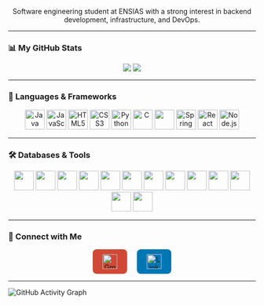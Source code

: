 <p align="center">
  Software engineering student at ENSIAS with a strong interest in backend development, infrastructure, and DevOps.
</p>

---

### 📊 My GitHub Stats



<div align="center">
  <img src="https://github-readme-streak-stats.herokuapp.com/?user=ABDERRAHMANE2303&count_private=true&theme=github_dark_blue&cache_seconds=50" />
  <img src="https://github-readme-stats.vercel.app/api?username=ABDERRAHMANE2303&show_icons=true&theme=github_dark&cache_seconds=50" />
<!--   <img src="https://github-readme-stats.vercel.app/api/top-langs/?username=ABDERRAHMANE2303&layout=compact&theme=github_dark&cache_seconds=50" /> -->
</div>


---

### 🚀 Languages & Frameworks

<p align="center">
  <img src="https://cdn.jsdelivr.net/gh/devicons/devicon/icons/java/java-original.svg" height="40" alt="Java"/>
  <img src="https://cdn.jsdelivr.net/gh/devicons/devicon/icons/javascript/javascript-original.svg" height="40" alt="JavaScript"/>
  <img src="https://cdn.jsdelivr.net/gh/devicons/devicon/icons/html5/html5-original.svg" height="40" alt="HTML5"/>
  <img src="https://cdn.jsdelivr.net/gh/devicons/devicon/icons/css3/css3-original.svg" height="40" alt="CSS3"/>
  <img src="https://cdn.jsdelivr.net/gh/devicons/devicon/icons/python/python-original.svg" height="40" alt="Python"/>
  <img src="https://cdn.jsdelivr.net/gh/devicons/devicon/icons/c/c-original.svg" height="40" alt="C"/>
  <img src="https://unpkg.com/simple-icons@latest/icons/latex.svg" height="40" />
  <img src="https://cdn.jsdelivr.net/gh/devicons/devicon/icons/spring/spring-original.svg" height="40" alt="Spring Boot"/>
  <img src="https://cdn.jsdelivr.net/gh/devicons/devicon/icons/react/react-original.svg" height="40" alt="React"/>
  <img src="https://cdn.jsdelivr.net/gh/devicons/devicon/icons/nodejs/nodejs-original.svg" height="40" alt="Node.js"/>

</p>

---

### 🛠️ Databases & Tools
<p align="center">
  <img src="https://cdn.jsdelivr.net/gh/devicons/devicon/icons/linux/linux-original.svg" height="40" />
  <img src="https://cdn.jsdelivr.net/gh/devicons/devicon/icons/maven/maven-original.svg" height="40" />
  <img src="https://cdn.jsdelivr.net/gh/devicons/devicon/icons/npm/npm-original-wordmark.svg" height="40" />
  <img src="https://cdn.jsdelivr.net/gh/devicons/devicon/icons/git/git-original.svg" height="40" />
  <img src="https://cdn.jsdelivr.net/gh/devicons/devicon/icons/vagrant/vagrant-original.svg" height="40" />
  <img src="https://cdn.jsdelivr.net/gh/devicons/devicon/icons/docker/docker-original.svg" height="40" />
  <img src="https://cdn.jsdelivr.net/gh/devicons/devicon/icons/jenkins/jenkins-original.svg" height="40" />
  <img src="https://cdn.jsdelivr.net/gh/devicons/devicon/icons/kubernetes/kubernetes-plain.svg" height="40" />
  <img src="https://cdn.jsdelivr.net/gh/devicons/devicon/icons/postgresql/postgresql-original.svg" height="40" />
  <img src="https://cdn.jsdelivr.net/gh/devicons/devicon/icons/ansible/ansible-original.svg" height="40" />
  <img src="https://cdn.jsdelivr.net/gh/devicons/devicon/icons/mysql/mysql-original.svg" height="40" />
  <img src="https://cdn.jsdelivr.net/gh/devicons/devicon/icons/sqlite/sqlite-original.svg" height="40" />
  <img src="https://cdn.jsdelivr.net/gh/devicons/devicon/icons/apachekafka/apachekafka-original.svg" height="40" />
</p>

---

### 🤝 Connect with Me

<p align="center">
  <a href="mailto:essahihabderrahman2020@gmail.com" target="_blank" style="text-decoration: none;">
    <span style="display: inline-block; background-color: #D14836; padding: 10px 20px; border-radius: 8px;">
      <img src="https://upload.wikimedia.org/wikipedia/commons/4/4e/Gmail_Icon.png" height="30" alt="Gmail" style="vertical-align: middle;"/>
    </span>
  </a>
  &nbsp;&nbsp;&nbsp;
  <a href="https://www.linkedin.com/in/abderrahmane-essahih-263259298/" target="_blank" style="text-decoration: none;">
    <span style="display: inline-block; background-color: #0077B5; padding: 10px 20px; border-radius: 8px;">
      <img src="https://cdn.jsdelivr.net/gh/devicons/devicon/icons/linkedin/linkedin-original.svg" height="30" alt="LinkedIn" style="vertical-align: middle;"/>
    </span>
  </a>
</p>


---
 <!-- ![](https://komarev.com/ghpvc/?username=ABDERRAHMANE2303) -->

![GitHub Activity Graph](https://github-readme-activity-graph.vercel.app/graph?username=ABDERRAHMANE2303&theme=react-dark&cache_seconds=50)

